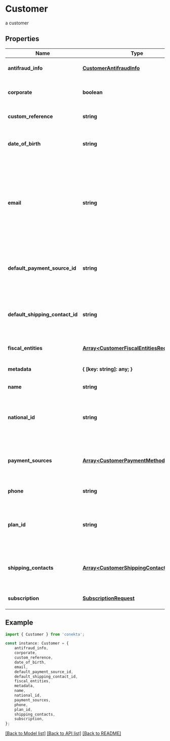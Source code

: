 # Customer

a customer

## Properties

Name | Type | Description | Notes
------------ | ------------- | ------------- | -------------
**antifraud_info** | [**CustomerAntifraudInfo**](CustomerAntifraudInfo.md) |  | [optional] [default to undefined]
**corporate** | **boolean** | It is a value that allows identifying if the email is corporate or not. | [optional] [default to false]
**custom_reference** | **string** | It is an undefined value. | [optional] [default to undefined]
**date_of_birth** | **string** | It is a parameter that allows to identify the date of birth of the client. | [optional] [default to undefined]
**email** | **string** | An email address is a series of customizable characters followed by a universal Internet symbol, the at symbol (@), the name of a host server, and a web domain ending (.mx, .com, .org, . net, etc). | [default to undefined]
**default_payment_source_id** | **string** | It is a parameter that allows to identify in the response, the Conekta ID of a payment method (payment_id) | [optional] [default to undefined]
**default_shipping_contact_id** | **string** | It is a parameter that allows to identify in the response, the Conekta ID of the shipping address (shipping_contact) | [optional] [default to undefined]
**fiscal_entities** | [**Array&lt;CustomerFiscalEntitiesRequest&gt;**](CustomerFiscalEntitiesRequest.md) |  | [optional] [default to undefined]
**metadata** | **{ [key: string]: any; }** |  | [optional] [default to undefined]
**name** | **string** | Client\&#39;s name | [default to undefined]
**national_id** | **string** | It is a parameter that allows to identify the national identification number of the client. | [optional] [default to undefined]
**payment_sources** | [**Array&lt;CustomerPaymentMethodsRequest&gt;**](CustomerPaymentMethodsRequest.md) | Contains details of the payment methods that the customer has active or has used in Conekta | [optional] [default to undefined]
**phone** | **string** | Is the customer\&#39;s phone number | [default to undefined]
**plan_id** | **string** | Contains the ID of a plan, which could together with name, email and phone create a client directly to a subscription | [optional] [default to undefined]
**shipping_contacts** | [**Array&lt;CustomerShippingContacts&gt;**](CustomerShippingContacts.md) | Contains the detail of the shipping addresses that the client has active or has used in Conekta | [optional] [default to undefined]
**subscription** | [**SubscriptionRequest**](SubscriptionRequest.md) |  | [optional] [default to undefined]

## Example

```typescript
import { Customer } from 'conekta';

const instance: Customer = {
    antifraud_info,
    corporate,
    custom_reference,
    date_of_birth,
    email,
    default_payment_source_id,
    default_shipping_contact_id,
    fiscal_entities,
    metadata,
    name,
    national_id,
    payment_sources,
    phone,
    plan_id,
    shipping_contacts,
    subscription,
};
```

[[Back to Model list]](../README.md#documentation-for-models) [[Back to API list]](../README.md#documentation-for-api-endpoints) [[Back to README]](../README.md)
